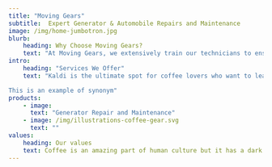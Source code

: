 ```yaml
---
title: "Moving Gears"
subtitle:  Expert Generator & Automobile Repairs and Maintenance
image: /img/home-jumbotron.jpg
blurb:
    heading: Why Choose Moving Gears?
    text: "At Moving Gears, we extensively train our technicians to ensure the highest quality of service. With years of experience in repairing and maintaining both generators and automobiles, we understand the importance of keeping your vehicles and equipment running smoothly. Our commitment to customer satisfaction, fast response time, and competitive pricing sets us apart in the industry."
intro:
    heading: "Services We Offer"
    text: "Kaldi is the ultimate spot for coffee lovers who want to learn about their java’s origin and support the farmers that grew it. We take coffee production, roasting and brewing seriously and we’re glad to pass that knowledge to anyone.

This is an example of synonym"
products:
    - image:
      text: "Generator Repair and Maintenance"
    - image: /img/illustrations-coffee-gear.svg
      text: ""
values:
    heading: Our values
    text: Coffee is an amazing part of human culture but it has a dark side too – one of colonialism and mindless abuse of natural resources and human lives. We want to turn this around and return the coffee trade to the drink’s exhilarating, empowering and unifying nature.
---
```


